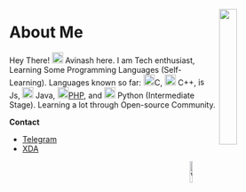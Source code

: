 <!--Git Pic-->

<a href="#"><img align="right" src="https://avatars.githubusercontent.com/u/56125142?v=4" width="25%"/></a>

<!--About me-->
<h1>About Me</h1>
<p>Hey There! <a href="#"><img src="https://media.giphy.com/media/hvRJCLFzcasrR4ia7z/giphy.gif" width="20"></a> Avinash here. I am Tech enthusiast, Learning Some Programming Languages (Self-Learning). Languages known so far: <a href="#"><img width="20" src="https://www.joshinnovations.com/adminstyles/img/gallery/1612173696.png"></a>C, <a href="#"><img width="20" src="https://www.freeiconspng.com/uploads/c--logo-icon-0.png"/></a> C++, <a href="#"><img src="https://img.favpng.com/3/7/21/javascript-node-js-computer-icons-logo-application-software-png-favpng-ebFcx9xnNQyPYnT2RTy7PWBdV.jpg" alt="js_logo" width="15"></a> Js, <a href="#"><img src="https://cdn-icons-png.flaticon.com/512/226/226777.png" width="20"></a> Java, <a href="#"><img src="https://logos-download.com/wp-content/uploads/2016/09/PHP_logo-700x368.png" width="20" alt="PHP Logo">PHP</a>,
    and <a href="#"><img width="20" src="https://sonhasoftware.com/wp-content/uploads/2021/07/python.png"></a> Python (Intermediate Stage). Learning a lot through Open-source Community.</p>

<!-- Contact -->
<!-- <details>
<summary> -->

<b>Contact</b>

<ul>
    <li><a href="https://t.me/davinash1997">Telegram</a></li>
    <li><a href="https://forum.xda-developers.com/member.php?u=7782180"> XDA </a></li>
</ul>

<!-- </details> -->

<!-- Contributions
<details>
<summary><b>My Contributions</b></summary>
<br>
<ul>
    <details>
    <summary><b>Kernel(s)</b></summary>
    <br>
        <ul>
            <li><details>
            <summary>AEON Kernel <b>For Exynos 7870</b></summary>
                <ul>
                    <li><a href="https://github.com/davinash97/AEON"> Source </a></li>
                    <li><a href="https://github.com/davinash97/AEON/releases"> Prebuilts </a></li>
                </ul>
                </details></li>
        </ul>
        <ul>
            </details>
            <details>
            <summary><b>Telegram Bot</b></summary>
                <ul>
                    <li><a href="https://github.com/davinash97/avabot">Source</a></li>
                    <li><a href="https://t.me/davinash97bot">Link to Bot</a></li>
                </ul>
            </details>
            <details>
            <summary><b>Kitchen </b><i>(More Like Unpacker and Repacker)</i></summary>
                <ul>
                    <li><a href="https://github.com/neel0210/dynamic">Dynamic Unpacker</a></li>
                </ul>
            </details>
            <details>
            <summary><b>Shell </b><i>(Tried to make it easy for Beginners.)</i></summary>
                <ul>
                    <li><a href="https://github.com/davinash97/shell">Shell for beginners</a></li>
                </ul>
            </details>
            <details>
            <summary><b>Shellgram </b><i>(For Developers, to send Files to Chat/Channel using shell)</i></summary>
                <ul>
                    <li><a href="https://github.com/davinash97/shellgram">Shellgram</a></li>
                </ul>
            </details>
        </ul>
    </details>
</ul>
-->
<!--Visitor Badge-->
<img src="https://visitor-badge.laobi.icu/badge?page_id=davinash97.davinash97" alt="Visitor-Badge" align="right" width="10%">
